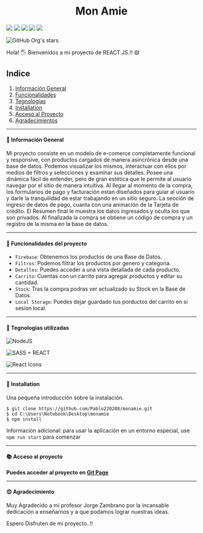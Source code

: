 <h1 align="center" font-famili="Yomogi">Mon Amie</h1>

   <p align="left">
    <img src="https://img.shields.io/badge/STATUS-Finalizado-green">
    <img src="https://img.shields.io/badge/React-NATIVE-blue">
    <img src="https://img.shields.io/badge/CSS3-SASS-pink">
    <img src="https://img.shields.io/badge/Java-Script-yellow">
        <img src="https://img.shields.io/badge/React-Icons-red">
   </p>

![GitHub Org's stars](https://img.shields.io/github/stars/camilafernanda?style=social)

Hola! 🖐️ Bienvenidos a mi proyecto de REACT.JS.!! 😄

## Indice

1. [Información General](#general-info)
2. [Funcionalidades](#funcionalidades)
3. [Tegnologias](#tecnologias)
4. [Installation](#installation)
5. [Acceso al Proyecto](#proyect)
6. [Agradecimientos](#gracias)

---

<a name="funcionalidades"></a>

#### 📂 Información General

Mi proyecto consiste en un modelo de e-comerce completamente funcional y responsive, con productos cargados de manera asincrónica desde una base de datos. Podemos visualizar los mismos, interactuar con ellos por medios de filtros y selecciones y examinar sus detalles. Posee una dinámica fácil de entender, pero de gran estética que le permite al usuario navegar por el sitio de manera intuitiva. Al llegar al momento de la compra, los formularios de pago y facturación estan diseñados para guiar al usuario y darle la tranquilidad de estar trabajando en un sitio seguro. La sección de ingreso de datos de pago, cuanta con una animación de la Tarjeta de crédito. El Resumen final le muestra los datos ingresados y oculta los que son privados. Al finalizada la compra se obtiene un código de compra y un registro de la misma en la base de datos.

---

<a name="funcionalidades"></a>

#### 🔨 Funcionalidades del proyecto

- `Firebase`: Obtenemos los productos de una Base de Datos.
- `Filtros`: Podemos filtrar los productos por genero y categoria.
- `Detalles`: Puedes acceder a una vista detallada de cada producto.
- `Carrito`: Cuentas con un carrito para agregar productos y editar su cantidad.
- `Stock`: Tras la compra podras ver actualizado su Stock en la Base de Datos.
- `Local Storage`: Puedes dejar guardado tus porductos del carrito en si sesion local.

---

<a name="tecnologias"></a>

#### :rocket: Tegnologias utilizadas

![NodeJS](https://miro.medium.com/max/1400/1*jMiDBItXndC7DXxkM8sFIA.png)

![SASS + REACT](https://developer.okta.com/assets-jekyll/blog/react-sass/sass-react-fa644d1094e108fd0fa40e95db30309192f80753927e7767d324ccfc58f8351e.png)

![React Icons](https://camo.githubusercontent.com/4c84010700560f1cc66fab892d54754fe0563379cd0c4c04bb436b0a42d00db6/68747470733a2f2f692e696d6775722e636f6d2f4b4b54306532532e706e67)

---

<a name="installation"></a>

#### 💯 Installation

Una pequeña introducción sobre la instalación.

```
$ git clone https://github.com/Pablo220288/monamie.git
$ cd C:\Users\Notebook\Desktop\monamie
$ npm install
```

Información adicional: para usar la aplicación en un entorno especial, use `npm run start` para comenzar

---

<a name="proyect"></a>

#### :books: Acceso al proyecto

**Puedes acceder al proyecto en [Git Page](https://pablo220288.github.io/monamie/)**

---

<a name="gracias"></a>

#### 😍 Agradecimiento

Muy Agradecido a mi profesor Jorge Zambrano por la incansable dedicación a enseñarnos y a que podamos lograr nuestras ideas.

Espero Disfruten de mi proyecto..!!

